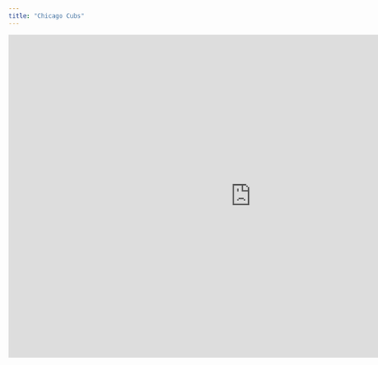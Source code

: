 ```yaml
---
title: "Chicago Cubs"
---
```


<iframe id="igraph" scrolling="no" style="border:none;" seamless="seamless" src="https://fancygama.github.io/ss_plots/CHC.html" height="640" width="960"></iframe>